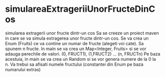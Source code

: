 # simulareaExtrageriiUnorFructeDinCos
simularea extragerii unor fructe dintr-un cos
Sa se creeze un proiect maven in care se va simula extragerea unor fructe dintr-un cos.
Se va crea un Enum (Fruits) ce va contine un numar de fructe (alegeti voi cate). Sa spunem n fructe.
In main se va crea un Map<Integer, Fruits> si se vor adauga perechile de valori.
(0, FRUCT1), (1,FRUCT2) ... (n, FRUCTn)
Pe baza acestuia, in main se va crea un Random si se vor genera numere de la 0 la n.
Va trebui sa afisati numele fructului (constantei din Enum pe baza numarului extras)
